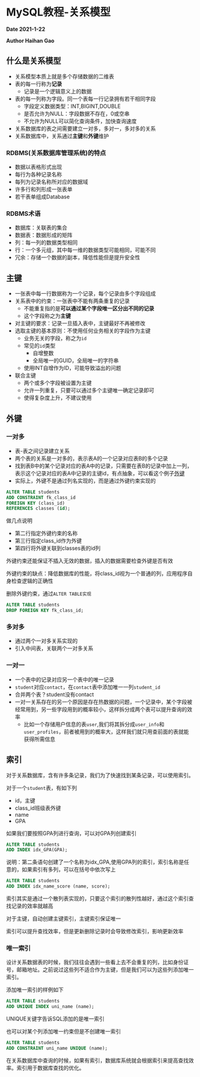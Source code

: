 # MySQL教程-关系模型

**Date 2021-1-22**

**Author Haihan Gao**

## 什么是关系模型

* 关系模型本质上就是多个存储数据的二维表
* 表的每一行称为**记录**
  * 记录是一个逻辑意义上的数据
* 表的每一列称为字段。同一个表每一行记录拥有若干相同字段
  * 字段定义数据类型：INT,BIGINT,DOUBLE
  * 是否允许为NULL：字段数据不存在，0或空串
  * 不允许为NULL可以简化查询条件，加快查询速度
* 关系数据库的表之间需要建立一对多，多对一，多对多的关系
* 关系数据库中，关系通过**主键**和**外键**维护

### RDBMS(关系数据库管理系统)的特点

* 数据以表格形式出现
* 每行为各种记录名称
* 每列为记录名称所对应的数据域
* 许多行和列形成一张表单
* 若干表单组成Database

### RDBMS术语

* 数据库：关联表的集合
* 数据表：数据形成的矩阵
* 列：每一列的数据类型相同
* 行：一个多元组，其中每一维的数据类型可能相同，可能不同
* 冗余：存储一个数据的副本，降低性能但是提升安全性

## 主键

* 一张表中每一行数据称为一个记录，每个记录由多个字段组成
* 关系表中的约束：一张表中不能有两条重复的记录
  * 不能重复指的是**可以通过某个字段唯一区分出不同的记录**
  * 这个字段称之为**主键**
* 对主键的要求：记录一旦插入表中，主键最好不再被修改
* 选取主键的基本原则：不使用任何业务相关的字段作为主键
  * 业务无关的字段，称之为`id`
  * 常见的`id`类型
    * 自增整数
    * 全局唯一的GUID，全局唯一的字符串
  * 使用INT自增作为ID，可能导致溢出的问题
* 联合主键
  * 两个或多个字段被设置为主键
  * 允许一列重复，只要可以通过多个主键唯一确定记录即可
  * 使得复杂度上升，不建议使用

## 外键

### 一对多

* 表-表之间记录建立关系
* 两个表的关系是一对多的，表示表A的一个记录对应表B的多个记录
* 找到表B中的某个记录对应的表A中的记录，只需要在表B的记录中加上一列，表示这个记录对应的表A中记录的主键id，有点抽象，可以看这个例子[外键](https://www.liaoxuefeng.com/wiki/1177760294764384/1218728424164736)
* 实际上，外键不是通过列名实现的，而是通过外键约束实现的

```sql
ALTER TABLE students
ADD CONSTRAINT fk_class_id
FOREIGN KEY (class_id)
REFERENCES classes (id);
```

做几点说明

* 第二行指定外键约束的名称
* 第三行指定class_id作为外键
* 第四行将外键关联到classes表的id列

外键约束还能保证不插入无效的数据，插入的数据需要检查外键是否有效

外键约束的缺点：降低数据库的性能，将class_id视为一个普通的列，应用程序自身检查逻辑的正确性

删除外键约束，通过`ALTER TABLE实现`

```sql
ALTER TABLE students
DROP FOREIGN KEY fk_class_id;
```

### 多对多

* 通过两个一对多关系实现的
* 引入中间表，关联两个一对多关系

### 一对一

* 一个表中的记录对应另一个表中的唯一记录
* `student`对应`contact`，在`contact`表中添加唯一一列`student_id`
* 合并两个表？student没有contact
* 一对一关系存在的另一个原因是存在热数据的问题，一个记录中，某个字段被经常用到，另一些字段用到的概率较小，这样拆分成两个表可以提升查询的效率
  * 比如一个存储用户信息的表`user`,我们将其拆分成`user_info`和`user_profiles`，前者被用到的概率大，这样我们就只用查前面的表就能获得所需信息

## 索引

对于关系数据库，含有许多条记录，我们为了快速找到某条记录，可以使用索引。

对于一个`student`表，有如下列

* id，主键
* class_id班级表外键
* name
* GPA

如果我们要按照GPA列进行查询，可以对GPA列创建索引

```sql
ALTER TABLE students
ADD INDEX idx_GPA(GPA);
```

说明：第二条语句创建了一个名称为idx_GPA,使用GPA列的索引，索引名称是任意的，如果索引有多列，可以在括号中依次写上

```sql
ALTER TABLE students
ADD INDEX idx_name_score (name, score);
```

索引其实是通过一个散列表实现的，只要这个索引的散列性越好，通过这个索引查找记录的效率就越高

对于主键，自动创建主键索引，主键索引保证唯一

索引可以提升查找效率，但是更新删除记录时会导致修改索引，影响更新效率

### 唯一索引

设计关系数据表的时候，我们往往会遇到一些看上去不会重复的列，比如身份证号，邮箱地址。之前说过这些列不适合作为主键，但是我们可以为这些列添加唯一索引。

添加唯一索引的样例如下

```sql
ALTER TABLE students
ADD UNIQUE INDEX uni_name (name);
```

UNIQUE关键字告诉SQL添加的是唯一索引

也可以对某个列添加唯一约束但是不创建唯一索引

```sql
ALTER TABLE students
ADD CONSTRAINT uni_name UNIQUE (name);
```

在关系数据库中查询的时候，如果有索引，数据库系统就会根据索引来提高查找效率。索引用于数据库查找的优化。